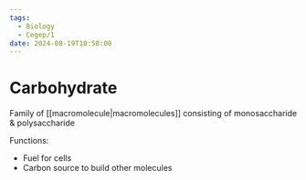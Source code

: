 ```yaml
---
tags:
  - Biology
  - Cegep/1
date: 2024-08-19T10:58:00
---
```


# Carbohydrate

Family of [[macromolecule|macromolecules]] consisting of monosaccharide & polysaccharide

Functions:

- Fuel for cells
- Carbon source to build other molecules